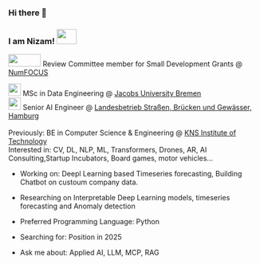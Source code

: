 ### Hi there 👋

### I am Nizam! <img src="https://media3.giphy.com/media/jY1r8EHyk4Ye9KUOUb/giphy.gif" height="30" width="40">

<img src="https://asset.brandfetch.io/idBRRgka7H/id9YXEBtx_.png" height="25" width="65" style="pointer-events: none;">  Review Committee member for Small Development Grants @ <a href="https://numfocus.org/">NumFOCUS</a>
<br>

<img src="https://media4.giphy.com/media/YFJ2UL3qOdFaDJF7bS/giphy.gif" height="25" width="25"> MSc in Data Engineering @ <a href="https://constructor.university/programs/graduate-education/data-engineering">Jacobs University Bremen</a>
<br>
<img src="https://media4.giphy.com/media/VEnARFFwwX8ZF45d53/giphy.gif" height="25" width="25"> Senior AI Engineer @ <a href="https://lsbg.hamburg.de/">Landesbetrieb Straßen, Brücken und Gewässer, Hamburg</a>
<br>
<br>
Previously: BE in Computer Science & Engineering @ [KNS Institute of Technology](https://www.knsit.com/)
<br>
Interested in: CV, DL, NLP, ML, Transformers, Drones, AR, AI Consulting,Startup Incubators, Board games, motor vehicles...


* Working on: Deepl Learning based Timeseries forecasting, Building Chatbot on custoum company data.

* Researching on Interpretable Deep Learning models, timeseries forecasting and Anomaly detection

* Preferred Programming Language: Python

* Searching for: Position in 2025

* Ask me about: Applied AI, LLM, MCP, RAG
